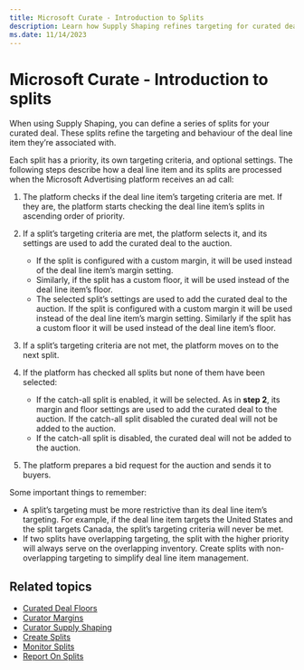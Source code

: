 ```yaml
---
title: Microsoft Curate - Introduction to Splits
description: Learn how Supply Shaping refines targeting for curated deals using prioritized splits processed during ad calls.
ms.date: 11/14/2023
---
```


# Microsoft Curate - Introduction to splits

When using Supply Shaping, you can define a series of splits for your curated deal. These splits refine the targeting and behaviour of the deal line item they’re associated with.

Each split has a priority, its own targeting criteria, and optional settings. The following steps describe how a deal line item and its splits are processed when the Microsoft Advertising platform receives an ad call:

1. The platform checks if the deal line item’s targeting criteria are met. If they are, the platform starts checking the deal line item’s splits in ascending order of priority.

1. If a split’s targeting criteria are met, the platform selects it, and its settings are used to add the curated deal to the auction.
    - If the split is configured with a custom margin, it will be used instead of the deal line item’s margin setting.
    - Similarly, if the split has a custom floor, it will be used instead of the deal line item’s floor.
    - The selected split’s settings are used to add the curated deal to the auction. If the split is configured with a custom margin it will be used instead of the deal line item’s margin setting. Similarly if the split has a custom floor it will be used instead of the deal line item’s floor.

1. If a split’s targeting criteria are not met, the platform moves on to the next split.

1. If the platform has checked all splits but none of them have been selected:

    - If the catch-all split is enabled, it will be selected. As in **step 2**, its margin and floor settings are used to add the curated deal to the auction. If the catch-all split disabled the curated deal will not be added to the auction.
    - If the catch-all split is disabled, the curated deal will not be added to the auction.
1. The platform prepares a bid request for the auction and sends it to buyers.

Some important things to remember:

- A split’s targeting must be more restrictive than its deal line item’s targeting. For example, if the deal line item targets the United States and the split targets Canada, the split’s targeting criteria will never be met.
- If two splits have overlapping targeting, the split with the higher priority will always serve on the overlapping inventory. Create splits with non-overlapping targeting to simplify deal line item management.

## Related topics

- [Curated Deal Floors](curated-deal-floors.md)
- [Curator Margins](curator-margins.md)
- [Curator Supply Shaping](curator-supply-shaping.md)
- [Create Splits](create-splits.md)
- [Monitor Splits](monitor-splits.md)
- [Report On Splits](report-on-splits.md)
